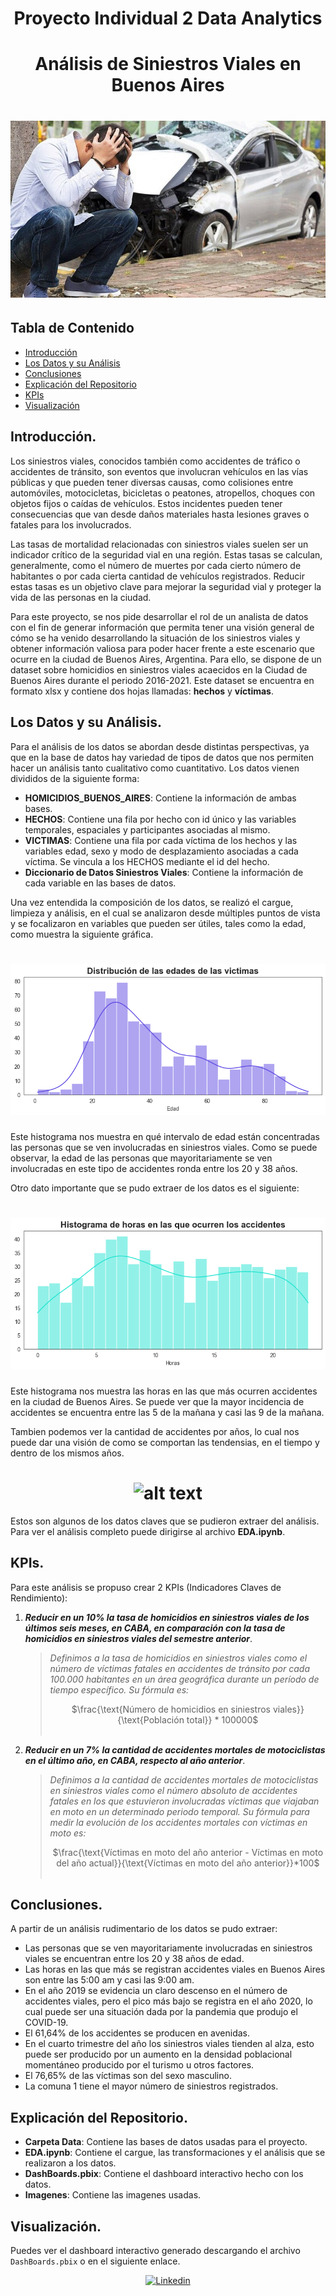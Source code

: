 # <div align='center'> Proyecto Individual 2 Data Analytics </div>
# <div align="center">Análisis de Siniestros Viales en Buenos Aires</div>
# <div align='center'> ![alt text](/Imagenes/image.png) </div>


## Tabla de Contenido
- [Introducción](#introducción)
- [Los Datos y su Análisis](#los-datos-y-el-análisis)
- [Conclusiones](#conclusiones)
- [Explicación del Repositorio](#explicación-del-repositorio)
- [KPIs](#kpis)
- [Visualización](#visualización)

## Introducción.
Los siniestros viales, conocidos también como accidentes de tráfico o accidentes de tránsito, son eventos que involucran vehículos en las vías públicas y que pueden tener diversas causas, como colisiones entre automóviles, motocicletas, bicicletas o peatones, atropellos, choques con objetos fijos o caídas de vehículos. Estos incidentes pueden tener consecuencias que van desde daños materiales hasta lesiones graves o fatales para los involucrados.

Las tasas de mortalidad relacionadas con siniestros viales suelen ser un indicador crítico de la seguridad vial en una región. Estas tasas se calculan, generalmente, como el número de muertes por cada cierto número de habitantes o por cada cierta cantidad de vehículos registrados. Reducir estas tasas es un objetivo clave para mejorar la seguridad vial y proteger la vida de las personas en la ciudad.

Para este proyecto, se nos pide desarrollar el rol de un analista de datos con el fin de generar información que permita tener una visión general de cómo se ha venido desarrollando la situación de los siniestros viales y obtener información valiosa para poder hacer frente a este escenario que ocurre en la ciudad de Buenos Aires, Argentina. Para ello, se dispone de un dataset sobre homicidios en siniestros viales acaecidos en la Ciudad de Buenos Aires durante el periodo 2016-2021. Este dataset se encuentra en formato xlsx y contiene dos hojas llamadas: **hechos** y **víctimas**.

## Los Datos y su Análisis.
Para el análisis de los datos se abordan desde distintas perspectivas, ya que en la base de datos hay variedad de tipos de datos que nos permiten hacer un análisis tanto cualitativo como cuantitativo. Los datos vienen divididos de la siguiente forma:
- **HOMICIDIOS_BUENOS_AIRES**: Contiene la información de ambas bases.
- **HECHOS**: Contiene una fila por hecho con id único y las variables temporales, espaciales y participantes asociadas al mismo.
- **VICTIMAS**: Contiene una fila por cada víctima de los hechos y las variables edad, sexo y modo de desplazamiento asociadas a cada víctima. Se vincula a los HECHOS mediante el id del hecho.
- **Diccionario de Datos Siniestros Viales**: Contiene la información de cada variable en las bases de datos.

Una vez entendida la composición de los datos, se realizó el cargue, limpieza y análisis, en el cual se analizaron desde múltiples puntos de vista y se focalizaron en variables que pueden ser útiles, tales como la edad, como muestra la siguiente gráfica.

# <div align='Center'> ![alt text](/Imagenes/Edades.png) </div>

Este histograma nos muestra en qué intervalo de edad están concentradas las personas que se ven involucradas en siniestros viales. Como se puede observar, la edad de las personas que mayoritariamente se ven involucradas en este tipo de accidentes ronda entre los 20 y 38 años.

Otro dato importante que se pudo extraer de los datos es el siguiente:

# <div align='Center'> ![alt text](/Imagenes/Horas.png) </div>
Este histograma nos muestra las horas en las que más ocurren accidentes en la ciudad de Buenos Aires. Se puede ver que la mayor incidencia de accidentes se encuentra entre las 5 de la mañana y casi las 9 de la mañana.

Tambien podemos ver la cantidad de accidentes por años, lo cual nos puede dar una visión de como se comportan las tendensias, en el tiempo y dentro de los mismos años.
#  <div align='Center'> ![alt text](/Imagenes/Años.png) </div>


Estos son algunos de los datos claves que se pudieron extraer del análisis. Para ver el análisis completo puede dirigirse al archivo **EDA.ipynb**.

## KPIs.

Para este análisis se propuso crear 2 KPIs (Indicadores Claves de Rendimiento):

1. ***Reducir en un 10% la tasa de homicidios en siniestros viales de los últimos seis meses, en CABA, en comparación con la tasa de homicidios en siniestros viales del semestre anterior***.

    > *Definimos a la tasa de homicidios en siniestros viales como el número de víctimas fatales en accidentes de tránsito por cada 100.000 habitantes en un área geográfica durante un período de tiempo específico. Su fórmula es:* <center>
$\frac{\text{Número de homicidios en siniestros viales}}{\text{Población total}} * 100000$<br><br>
</center >

2. ***Reducir en un 7% la cantidad de accidentes mortales de motociclistas en el último año, en CABA, respecto al año anterior***.

    > *Definimos a la cantidad de accidentes mortales de motociclistas en siniestros viales como el número absoluto de accidentes fatales en los que estuvieron involucradas víctimas que viajaban en moto en un determinado periodo temporal. Su fórmula para medir la evolución de los accidentes mortales con víctimas en moto es:*<center>
$\frac{\text{Víctimas en moto del año anterior - Víctimas en moto del año actual}}{\text{Víctimas en moto del año anterior}}*100$<br>
<br></center>

## Conclusiones.
A partir de un análisis rudimentario de los datos se pudo extraer:
- Las personas que se ven mayoritariamente involucradas en siniestros viales se encuentran entre los 20 y 38 años de edad.
- Las horas en las que más se registran accidentes viales en Buenos Aires son entre las 5:00 am y casi las 9:00 am.
- En el año 2019 se evidencia un claro descenso en el número de accidentes viales, pero el pico más bajo se registra en el año 2020, lo cual puede ser una situación dada por la pandemia que produjo el COVID-19.
- El 61,64% de los accidentes se producen en avenidas.
- En el cuarto trimestre del año los siniestros viales tienden al alza, esto puede ser producido por un aumento en la densidad poblacional momentáneo producido por el turismo u otros factores.
- El 76,65% de las víctimas son del sexo masculino.
- La comuna 1 tiene el mayor número de siniestros registrados.

## Explicación del Repositorio.
- **Carpeta Data**: Contiene las bases de datos usadas para el proyecto.
- **EDA.ipynb**: Contiene el cargue, las transformaciones y el análisis que se realizaron a los datos.
- **DashBoards.pbix**: Contiene el dashboard interactivo hecho con los datos.
- **Imagenes**: Contiene las imagenes usadas.

## Visualización.
Puedes ver el dashboard interactivo generado descargando el archivo `DashBoards.pbix` o en el siguiente enlace.

<div align="center">
  <a href='https://www.linkedin.com/in/juan-camilo-torres-salas-907749265/'>
    <img src="https://img.shields.io/badge/LinkedIn-0077B5?style=for-the-badge&logo=linkedin&logoColor=white"alt="Linkedin"/>
  </a>
</div>

